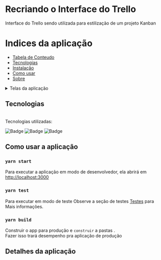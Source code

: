 # Recriando o Interface do Trello

Interface do Trello sendo utilizada para estilização de um projeto Kanban

Indices da aplicação
=================
<!--ts-->
   * [Tabela de Conteudo](#tabela-de-conteudo)
   * [Tecnologias](#tecnologias)
   * [Instalação](#instalacao)
   * [Como usar](#como-usar-a-aplicação)
   * [Sobre](#Detalhes-da-aplicação)
<!--te-->

<details>
  <summary>Telas da aplicação</summary>
    <img src="src/images/README/home.png" width='340px' height='150px'>
    <img src="src/images/README/home.png" width='340px' height='150px'>
    <img src="src/images/README/home.png" width='340px' height='150px'>
</details>



## Tecnologias

<br>
Tecnologias utilizadas:<br>

![Badge](https://img.shields.io/badge/-Visual%20Studio%20Code-000000?style=for-the-badge&logo=visual-studio-code)
![Badge](https://img.shields.io/badge/-React%20JS-6100FB?style=for-the-badge&logo=react)
![Badge](https://img.shields.io/badge/-CSS-blue?style=for-the-badge&logo=css3)


##  Como usar a aplicação

### `yarn start`
Para executar a aplicação em modo de desenvolvedor, ela abrirá em [http://localhost:3000](http://localhost:3000)

### `yarn test`

Para executar em modo de teste
Observe a seção de testes [Testes](https://facebook.github.io/create-react-app/docs/running-tests) para Mais informações.

### `yarn build`

Construir o app para produção e `construir` a pastas .\
Fazer isso trará desempenho pra aplicação de produção

## Detalhes da aplicação